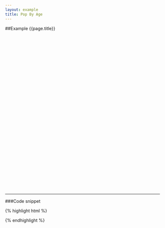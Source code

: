 ```yaml
---
layout: example
title: Pop By Age
---
```


##Example {{page.title}}

<div id='placeholder' class='example-placeholder' style="width: 720px; height: 500px; padding-top: 0px;"></div>

---

###Code snippet

{% highlight html %}
<div id='placeholder' width="600px" height="400px"></div>
<script>
Vizabi('PopByAge', document.getElementById('placeholder'));
</script>
{% endhighlight %}

<script defer>
Vizabi('PopByAge', document.getElementById('placeholder'), {
	data: {
		reader: 'csv',
		path: '/preview/data/waffles/usa.csv'
	}
});
</script>
